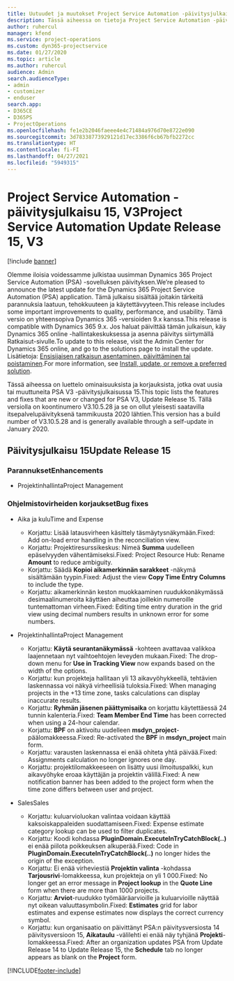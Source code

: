 ```yaml
---
title: Uutuudet ja muutokset Project Service Automation -päivitysjulkaisussa 15, V3
description: Tässä aiheessa on tietoja Project Service Automation -päivitysversion 15, V3:n uusista ominaisuuksista.
author: ruhercul
manager: kfend
ms.service: project-operations
ms.custom: dyn365-projectservice
ms.date: 01/27/2020
ms.topic: article
ms.author: ruhercul
audience: Admin
search.audienceType:
- admin
- customizer
- enduser
search.app:
- D365CE
- D365PS
- ProjectOperations
ms.openlocfilehash: fe1e2b2046faeee4e4c71484a976d70e8722e090
ms.sourcegitcommit: 3d78338773929121d17ec3386f6cb67bfb2272cc
ms.translationtype: HT
ms.contentlocale: fi-FI
ms.lasthandoff: 04/27/2021
ms.locfileid: "5949315"
---
```

# <a name="project-service-automation-update-release-15-v3"></a><span data-ttu-id="e0125-103">Project Service Automation -päivitysjulkaisu 15, V3</span><span class="sxs-lookup"><span data-stu-id="e0125-103">Project Service Automation Update Release 15, V3</span></span>

[!include [banner](../includes/psa-now-project-operations.md)]

<span data-ttu-id="e0125-104">Olemme iloisia voidessamme julkistaa uusimman Dynamics 365 Project Service Automation (PSA) -sovelluksen päivityksen.</span><span class="sxs-lookup"><span data-stu-id="e0125-104">We’re pleased to announce the latest update for the Dynamics 365 Project Service Automation (PSA) application.</span></span> <span data-ttu-id="e0125-105">Tämä julkaisu sisältää joitakin tärkeitä parannuksia laatuun, tehokkuuteen ja käytettävyyteen.</span><span class="sxs-lookup"><span data-stu-id="e0125-105">This release includes some important improvements to quality, performance, and usability.</span></span> <span data-ttu-id="e0125-106">Tämä versio on yhteensopiva Dynamics 365 -versioiden 9.x kanssa.</span><span class="sxs-lookup"><span data-stu-id="e0125-106">This release is compatible with Dynamics 365 9.x.</span></span> <span data-ttu-id="e0125-107">Jos haluat päivittää tämän julkaisun, käy Dynamics 365 online -hallintakeskuksessa ja asenna päivitys siirtymällä Ratkaisut-sivulle.</span><span class="sxs-lookup"><span data-stu-id="e0125-107">To update to this release, visit the Admin Center for Dynamics 365 online, and go to the solutions page to install the update.</span></span> <span data-ttu-id="e0125-108">Lisätietoja: [Ensisijaisen ratkaisun asentaminen, päivittäminen tai poistaminen](/power-platform/admin/install-remove-preferred-solution).</span><span class="sxs-lookup"><span data-stu-id="e0125-108">For more information, see [Install, update, or remove a preferred solution](/power-platform/admin/install-remove-preferred-solution).</span></span>

<span data-ttu-id="e0125-109">Tässä aiheessa on luettelo ominaisuuksista ja korjauksista, jotka ovat uusia tai muuttuneita PSA V3 -päivitysjulkaisussa 15.</span><span class="sxs-lookup"><span data-stu-id="e0125-109">This topic lists the features and fixes that are new or changed for PSA V3, Update Release 15.</span></span> <span data-ttu-id="e0125-110">Tällä versiolla on koontinumero V3.10.5.28 ja se on ollut yleisesti saatavilla itsepalvelupäivityksenä tammikuusta 2020 lähtien.</span><span class="sxs-lookup"><span data-stu-id="e0125-110">This version has a build number of V3.10.5.28 and is generally available through a self-update in January 2020.</span></span>

## <a name="update-release-15"></a><span data-ttu-id="e0125-111">Päivitysjulkaisu 15</span><span class="sxs-lookup"><span data-stu-id="e0125-111">Update Release 15</span></span> 

### <a name="enhancements"></a><span data-ttu-id="e0125-112">Parannukset</span><span class="sxs-lookup"><span data-stu-id="e0125-112">Enhancements</span></span>

- <span data-ttu-id="e0125-113">Projektinhallinta</span><span class="sxs-lookup"><span data-stu-id="e0125-113">Project Management</span></span>

### <a name="bug-fixes"></a><span data-ttu-id="e0125-114">Ohjelmistovirheiden korjaukset</span><span class="sxs-lookup"><span data-stu-id="e0125-114">Bug fixes</span></span>

- <span data-ttu-id="e0125-115">Aika ja kulu</span><span class="sxs-lookup"><span data-stu-id="e0125-115">Time and Expense</span></span>

  - <span data-ttu-id="e0125-116">Korjattu: Lisää latausvirheen käsittely täsmäytysnäkymään.</span><span class="sxs-lookup"><span data-stu-id="e0125-116">Fixed: Add on-load error handling in the reconciliation view.</span></span>
  - <span data-ttu-id="e0125-117">Korjattu: Projektiresurssikeskus: Nimeä **Summa** uudelleen epäselvyyden vähentämiseksi.</span><span class="sxs-lookup"><span data-stu-id="e0125-117">Fixed: Project Resource Hub: Rename **Amount** to reduce ambiguity.</span></span>
  - <span data-ttu-id="e0125-118">Korjattu: Säädä **Kopioi aikamerkinnän sarakkeet** -näkymä sisältämään tyypin.</span><span class="sxs-lookup"><span data-stu-id="e0125-118">Fixed: Adjust the view **Copy Time Entry Columns** to include the type.</span></span>
  - <span data-ttu-id="e0125-119">Korjattu: aikamerkinnän keston muokkaaminen ruudukkonäkymässä desimaalinumeroita käyttäen aiheuttaa joillekin numeroille tuntemattoman virheen.</span><span class="sxs-lookup"><span data-stu-id="e0125-119">Fixed: Editing time entry duration in the grid view using decimal numbers results in unknown error for some numbers.</span></span>

- <span data-ttu-id="e0125-120">Projektinhallinta</span><span class="sxs-lookup"><span data-stu-id="e0125-120">Project Management</span></span>

  - <span data-ttu-id="e0125-121">Korjattu: **Käytä seurantanäkymässä** -kohteen avattavaa valikkoa laajennetaan nyt vaihtoehtojen leveyden mukaan.</span><span class="sxs-lookup"><span data-stu-id="e0125-121">Fixed: The drop-down menu for **Use in Tracking View** now expands based on the width of the options.</span></span>
  - <span data-ttu-id="e0125-122">Korjattu: kun projekteja hallitaan yli 13 aikavyöhykkeellä, tehtävien laskennassa voi näkyä virheellisiä tuloksia.</span><span class="sxs-lookup"><span data-stu-id="e0125-122">Fixed: When managing projects in the +13 time zone, tasks calculations can display inaccurate results.</span></span>
  - <span data-ttu-id="e0125-123">Korjattu: **Ryhmän jäsenen päättymisaika** on korjattu käytettäessä 24 tunnin kalenteria.</span><span class="sxs-lookup"><span data-stu-id="e0125-123">Fixed: **Team Member End Time** has been corrected when using a 24-hour calendar.</span></span>
  - <span data-ttu-id="e0125-124">Korjattu: **BPF** on aktivoitu uudelleen **msdyn_project**-päälomakkeessa.</span><span class="sxs-lookup"><span data-stu-id="e0125-124">Fixed: Re-activated the **BPF** in **msdyn_project** main form.</span></span>
  - <span data-ttu-id="e0125-125">Korjattu: varausten laskennassa ei enää ohiteta yhtä päivää.</span><span class="sxs-lookup"><span data-stu-id="e0125-125">Fixed: Assignments calculation no longer ignores one day.</span></span>
  - <span data-ttu-id="e0125-126">Korjattu: projektilomakkeeseen on lisätty uusi ilmoituspalkki, kun aikavyöhyke eroaa käyttäjän ja projektin välillä.</span><span class="sxs-lookup"><span data-stu-id="e0125-126">Fixed: A new notification banner has been added to the project form when the time zone differs between user and project.</span></span>

- <span data-ttu-id="e0125-127">Sales</span><span class="sxs-lookup"><span data-stu-id="e0125-127">Sales</span></span>

  - <span data-ttu-id="e0125-128">Korjattu: kuluarvioluokan valintaa voidaan käyttää kaksoiskappaleiden suodattamiseen.</span><span class="sxs-lookup"><span data-stu-id="e0125-128">Fixed: Expense estimate category lookup can be used to filter duplicates.</span></span>
  - <span data-ttu-id="e0125-129">Korjattu: Koodi kohdassa **PluginDomain.ExecuteInTryCatchBlock(..)** ei enää piilota poikkeuksen alkuperää.</span><span class="sxs-lookup"><span data-stu-id="e0125-129">Fixed: Code in **PluginDomain.ExecuteInTryCatchBlock(..)** no longer hides the origin of the exception.</span></span>
  - <span data-ttu-id="e0125-130">Korjattu: Ei enää virheviestiä **Projektin valinta** -kohdassa **Tarjousrivi**-lomakkeessa, kun projekteja on yli 1 000.</span><span class="sxs-lookup"><span data-stu-id="e0125-130">Fixed: No longer get an error message in **Project lookup** in the **Quote Line** form when there are more than 1000 projects.</span></span>
  - <span data-ttu-id="e0125-131">Korjattu: **Arviot**-ruudukko työmääräarvioille ja kuluarvioille näyttää nyt oikean valuuttasymbolin.</span><span class="sxs-lookup"><span data-stu-id="e0125-131">Fixed: **Estimates** grid for labor estimates and expense estimates now displays the correct currency symbol.</span></span>
  - <span data-ttu-id="e0125-132">Korjattu: kun organisaatio on päivittänyt PSA:n päivitysversiosta 14 päivitysversioon 15, **Aikataulu** -välilehti ei enää näy tyhjänä **Projekti**-lomakkeessa.</span><span class="sxs-lookup"><span data-stu-id="e0125-132">Fixed: After an organization updates PSA from Update Release 14 to Update Release 15, the **Schedule** tab no longer appears as blank on the **Project** form.</span></span>


[!INCLUDE[footer-include](../includes/footer-banner.md)]